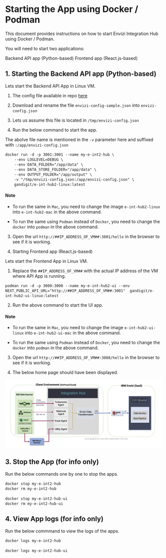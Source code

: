 # Starting the App using Docker / Podman

This document provides instructions on how to start Envizi Integration Hub using Docker / Podman.

You will need to start two applications:

Backend API app (Python-based)
Frontend app (React.js-based)


## 1. Starting the Backend API app (Python-based)

Lets start the Backend API App in Linux VM.

1. The config file available in repo [here](../../../../api/config/envizi-config-sample.json)

2. Download and rename the file `envizi-config-sample.json` into `envizi-config.json`

3. Lets us assume this file is located in `/tmp/envizi-config.json`

4. Run the below command to start the app.

The abolve file name is mentioned in the `-v` parameter here and suffixed with `:/app/envizi-config.json`

```
docker run -d -p 3001:3001 --name my-e-int2-hub \
    --env LOGLEVEL=DEBUG \
    --env DATA_FOLDER="/app/data" \
    --env DATA_STORE_FOLDER="/app/data" \
    --env OUTPUT_FOLDER="/app/output" \
    -v "/tmp/envizi-config.json:/app/envizi-config.json" \
    gandigit/e-int-hub2-linux:latest

```

#### Note

- To run the same in `Mac`, you need to change the image `e-int-hub2-linux` into `e-int-hub2-mac` in the above command.

- To run the same using `Podman` instead of `Docker`, you need to change the  `docker` into `podman` in the above command.

3. Open the url `http://##IP_ADDRESS_OF_VM##:3001/hello` in the browser to see if it is working.


2. Starting Frontend app (React.js-based)

Lets start the Frontend App in Linux VM.

1. Replace the `##IP_ADDRESS_OF_VM##` with the actual IP address of the VM where API App is running.

```
podman run -d -p 3000:3000 --name my-e-int-hub2-ui --env NEXT_PUBLIC_API_URL="http://##IP_ADDRESS_OF_VM##:3001"  gandigit/e-int-hub2-ui-linux:latest
```

2. Run the above command to start the UI app.

#### Note

- To run the same in `Mac`, you need to change the image `e-int-hub2-ui-linux` into `e-int-hub2-ui-mac` in the above command.

- To run the same using `Podman` instead of `Docker`, you need to change the  `docker` into `podman` in the above command.

3. Open the url `http://##IP_ADDRESS_OF_VM##:3000/hello` in the browser to see if it is working.

4. The below home page should have been displayed.

<img src="images/img-15-home.png">

## 3. Stop the App (for info only)

Run the below commands one by one to stop the apps.

```
docker stop my-e-int2-hub
docker rm my-e-int2-hub

docker stop my-e-int2-hub-ui
docker rm my-e-int2-hub-ui
```

## 4. View App logs (for info only)

Run the below commmand to view the logs of the apps.

```
docker logs my-e-int2-hub

docker logs my-e-int2-hub-ui
```